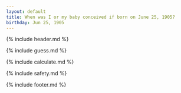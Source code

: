```yaml
---
layout: default
title: When was I or my baby conceived if born on June 25, 1905?
birthday: Jun 25, 1905
---
```


{% include header.md %}

{% include guess.md %}

{% include calculate.md %}

{% include safety.md %}

{% include footer.md %}



